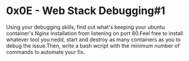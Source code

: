 # 0x0E - Web Stack Debugging#1

Using your debugging skills, find out what's keeping your ubuntu container's Nginx installation from listening on port 80.Feel free to install whatever tool you nedd, start and destroy as many containers as you to debug the issue.Then, write a bash wcript with the minimum number of commands to automate your fix.
